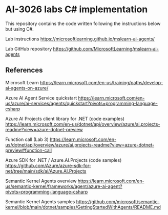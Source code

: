 # AI-3026 labs C# implementation

This repository contains the code written following the instructions below but using C#.

Lab instructions
https://microsoftlearning.github.io/mslearn-ai-agents/

Lab GitHub repository
https://github.com/MicrosoftLearning/mslearn-ai-agents

## References

Microsoft Learn
https://learn.microsoft.com/en-us/training/paths/develop-ai-agents-on-azure/

Azure AI Agent Service quickstart
https://learn.microsoft.com/en-us/azure/ai-services/agents/quickstart?pivots=programming-language-csharp

Azure AI Projects client library for .NET (code examples)
https://learn.microsoft.com/en-us/dotnet/api/overview/azure/ai.projects-readme?view=azure-dotnet-preview

Function call (Lab 3)
https://learn.microsoft.com/en-us/dotnet/api/overview/azure/ai.projects-readme?view=azure-dotnet-preview#function-call

Azure SDK for .NET / Azure.AI.Projects (code samples)
https://github.com/Azure/azure-sdk-for-net/tree/main/sdk/ai/Azure.AI.Projects

Semantic Kernel Agents overview
https://learn.microsoft.com/en-us/semantic-kernel/frameworks/agent/azure-ai-agent?pivots=programming-language-csharp

Semantic Kernel Agents samples
https://github.com/microsoft/semantic-kernel/blob/main/dotnet/samples/GettingStartedWithAgents/README.md
